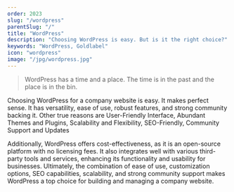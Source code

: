 ```yaml
---
order: 2023
slug: "/wordpress"
parentSlug: "/"
title: "WordPress"
description: "Choosing WordPress is easy. But is it the right choice?"
keywords: "WordPress, Goldlabel"
icon: "wordpress"
image: "/jpg/wordpress.jpg"
---
```

> WordPress has a time and a place. The time is in the past and the place is in the bin.

Choosing WordPress for a company website is easy. It makes perfect sense. It has  versatility, ease of use, robust features, and strong community backing it. Other true reasons are User-Friendly Interface, Abundant Themes and Plugins, Scalability and Flexibility, SEO-Friendly, Community Support and Updates

Additionally, WordPress offers cost-effectiveness, as it is an open-source platform with no licensing fees. It also integrates well with various third-party tools and services, enhancing its functionality and usability for businesses. Ultimately, the combination of ease of use, customization options, SEO capabilities, scalability, and strong community support makes WordPress a top choice for building and managing a company website.
